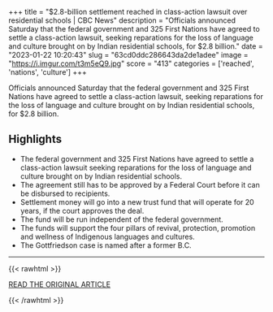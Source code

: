 +++
title = "$2.8-billion settlement reached in class-action lawsuit over residential schools | CBC News"
description = "Officials announced Saturday that the federal government and 325 First Nations have agreed to settle a class-action lawsuit, seeking reparations for the loss of language and culture brought on by Indian residential schools, for $2.8 billion."
date = "2023-01-22 10:20:43"
slug = "63cd0ddc286643da2de1adee"
image = "https://i.imgur.com/t3m5eQ9.jpg"
score = "413"
categories = ['reached', 'nations', 'culture']
+++

Officials announced Saturday that the federal government and 325 First Nations have agreed to settle a class-action lawsuit, seeking reparations for the loss of language and culture brought on by Indian residential schools, for $2.8 billion.

## Highlights

- The federal government and 325 First Nations have agreed to settle a class-action lawsuit seeking reparations for the loss of language and culture brought on by Indian residential schools.
- The agreement still has to be approved by a Federal Court before it can be disbursed to recipients.
- Settlement money will go into a new trust fund that will operate for 20 years, if the court approves the deal.
- The fund will be run independent of the federal government.
- The funds will support the four pillars of revival, protection, promotion and wellness of Indigenous languages and cultures.
- The Gottfriedson case is named after a former B.C.

---

{{< rawhtml >}}
  <p class="article-category">
    <a target="_blank" href="https://www.cbc.ca/news/canada/british-columbia/residential-school-band-class-action-settlement-1.6722014">READ THE ORIGINAL ARTICLE</a>
  </p>
{{< /rawhtml >}}
